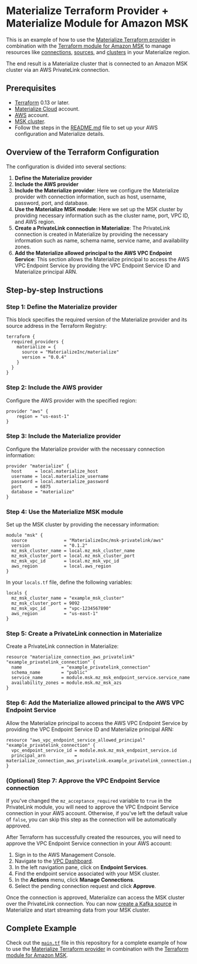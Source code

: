 # Materialize Terraform Provider + Materialize Module for Amazon MSK

This is an example of how to use the [Materialize Terraform provider](https://github.com/MaterializeInc/terraform-provider-materialize) in combination with the [Terraform module for Amazon MSK](https://github.com/MaterializeInc/terraform-aws-msk-privatelink) to manage resources like [connections](https://materialize.com/docs/sql/create-connection/), [sources](https://materialize.com/docs/sql/create-source/), and [clusters](https://materialize.com/docs/sql/create-cluster/) in your Materialize region.

The end result is a Materialize cluster that is connected to an Amazon MSK cluster via an AWS PrivateLink connection.

## Prerequisites

- [Terraform](https://www.terraform.io/downloads.html) 0.13 or later.
- [Materialize Cloud](https://cloud.materialize.com/) account.
- [AWS](https://aws.amazon.com/) account.
- [MSK cluster](https://docs.aws.amazon.com/msk/latest/developerguide/create-cluster.html).
- Follow the steps in the [README.md](../README.md) file to set up your AWS configuration and Materialize details.

## Overview of the Terraform Configuration

The configuration is divided into several sections:

1.  **Define the Materialize provider**
2.  **Include the AWS provider**
3.  **Include the Materialize provider**: Here we configure the Materialize provider with connection information, such as host, username, password, port, and database.
4.  **Use the Materialize MSK module**: Here we set up the MSK cluster by providing necessary information such as the cluster name, port, VPC ID, and AWS region.
5.  **Create a PrivateLink connection in Materialize**: The PrivateLink connection is created in Materialize by providing the necessary information such as name, schema name, service name, and availability zones.
6.  **Add the Materialize allowed principal to the AWS VPC Endpoint Service**: This section allows the Materialize principal to access the AWS VPC Endpoint Service by providing the VPC Endpoint Service ID and Materialize principal ARN.

## Step-by-step Instructions

### Step 1: Define the Materialize provider

This block specifies the required version of the Materialize provider and its source address in the Terraform Registry:

```hcl
terraform {
  required_providers {
    materialize = {
      source = "MaterializeInc/materialize"
      version = "0.0.4"
    }
  }
}
```

### Step 2: Include the AWS provider

Configure the AWS provider with the specified region:

```hcl
provider "aws" {
    region = "us-east-1"
}
```

### Step 3: Include the Materialize provider

Configure the Materialize provider with the necessary connection information:

```hcl
provider "materialize" {
  host     = local.materialize_host
  username = local.materialize_username
  password = local.materialize_password
  port     = 6875
  database = "materialize"
}
```

### Step 4: Use the Materialize MSK module

Set up the MSK cluster by providing the necessary information:

```hcl
module "msk" {
  source              = "MaterializeInc/msk-privatelink/aws"
  version             = "0.1.2"
  mz_msk_cluster_name = local.mz_msk_cluster_name
  mz_msk_cluster_port = local.mz_msk_cluster_port
  mz_msk_vpc_id       = local.mz_msk_vpc_id
  aws_region          = local.aws_region
}
```

In your `locals.tf` file, define the following variables:

```hcl
locals {
  mz_msk_cluster_name = "example_msk_cluster"
  mz_msk_cluster_port = 9092
  mz_msk_vpc_id       = "vpc-1234567890"
  aws_region          = "us-east-1"
}
```

### Step 5: Create a PrivateLink connection in Materialize

Create a PrivateLink connection in Materialize:

```hcl
resource "materialize_connection_aws_privatelink" "example_privatelink_connection" {
  name               = "example_privatelink_connection"
  schema_name        = "public"
  service_name       = module.msk.mz_msk_endpoint_service.service_name
  availability_zones = module.msk.mz_msk_azs
}
```

### Step 6: Add the Materialize allowed principal to the AWS VPC Endpoint Service

Allow the Materialize principal to access the AWS VPC Endpoint Service by providing the VPC Endpoint Service ID and Materialize principal ARN:

```hcl
resource "aws_vpc_endpoint_service_allowed_principal" "example_privatelink_connection" {
  vpc_endpoint_service_id = module.msk.mz_msk_endpoint_service.id
  principal_arn           = materialize_connection_aws_privatelink.example_privatelink_connection.principal
}
```
### (Optional) Step 7: Approve the VPC Endpoint Service connection

If you've changed the `mz_acceptance_required` variable to `true` in the PrivateLink module, you will need to approve the VPC Endpoint Service connection in your AWS account. Otherwise, if you've left the default value of `false`, you can skip this step as the connection will be automatically approved.

After Terraform has successfully created the resources, you will need to approve the VPC Endpoint Service connection in your AWS account:

1.  Sign in to the AWS Management Console.
2.  Navigate to the [VPC Dashboard](https://console.aws.amazon.com/vpc/).
3.  In the left navigation pane, click on **Endpoint Services**.
4.  Find the endpoint service associated with your MSK cluster.
5.  In the **Actions** menu, click **Manage Connections**.
6.  Select the pending connection request and click **Approve**.

Once the connection is approved, Materialize can access the MSK cluster over the PrivateLink connection. You can now [create a Kafka source](https://materialize.com/docs/sql/create-source/kafka/) in Materialize and start streaming data from your MSK cluster.

## Complete Example

Check out the [`main.tf`](main.tf) file in this repository for a complete example of how to use the [Materialize Terraform provider](https://github.com/MaterializeInc/terraform-provider-materialize) in combination with the [Terraform module for Amazon MSK](https://github.com/MaterializeInc/terraform-aws-msk-privatelink).
